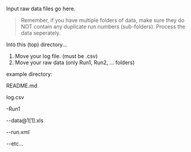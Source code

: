 Input raw data files go here.

> Remember, if you have multiple folders of data, make sure they do NOT contain any duplicate run numbers (sub-folders). Process the data seperately. 

Into this (top) directory...
1. Move your log file. (must be .csv)
2. Move your raw data (only Run1, Run2, ... folders)

example directory: 

README.md

log.csv

-Run1

--data@1[1].xls

--run.xml

--etc...
